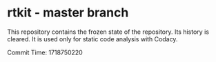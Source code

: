 # rtkit - master branch

This repository contains the frozen state of the repository.
Its history is cleared. It is used only for static code
analysis with Codacy.

Commit Time: 1718750220